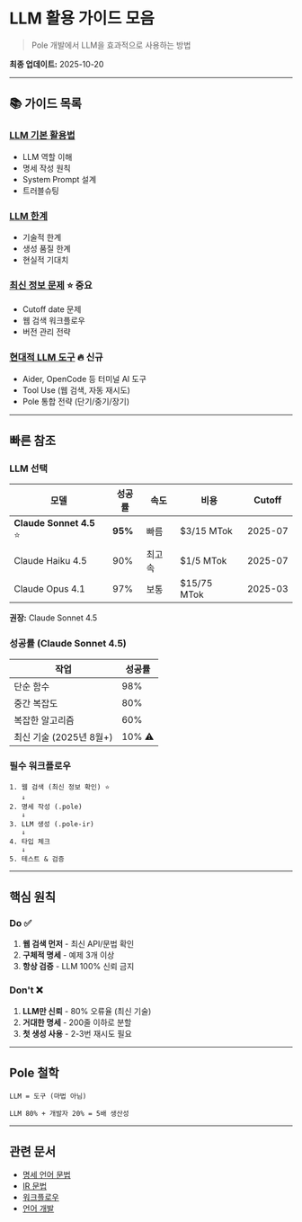 # LLM 활용 가이드 모음

> Pole 개발에서 LLM을 효과적으로 사용하는 방법

**최종 업데이트:** 2025-10-20

---

## 📚 가이드 목록

### [LLM 기본 활용법](USAGE.md)
- LLM 역할 이해
- 명세 작성 원칙
- System Prompt 설계
- 트러블슈팅

### [LLM 한계](LIMITATIONS.md)
- 기술적 한계
- 생성 품질 한계
- 현실적 기대치

### [최신 정보 문제](LATEST_INFO.md) ⭐ 중요
- Cutoff date 문제
- 웹 검색 워크플로우
- 버전 관리 전략

### [현대적 LLM 도구](MODERN_TOOLS.md) 🔥 신규
- Aider, OpenCode 등 터미널 AI 도구
- Tool Use (웹 검색, 자동 재시도)
- Pole 통합 전략 (단기/중기/장기)

---

## 빠른 참조

### LLM 선택

| 모델 | 성공률 | 속도 | 비용 | Cutoff |
|------|--------|------|------|--------|
| **Claude Sonnet 4.5** ⭐ | **95%** | 빠름 | $3/15 MTok | 2025-07 |
| Claude Haiku 4.5 | 90% | 최고속 | $1/5 MTok | 2025-07 |
| Claude Opus 4.1 | 97% | 보통 | $15/75 MTok | 2025-03 |

**권장:** Claude Sonnet 4.5

### 성공률 (Claude Sonnet 4.5)

| 작업 | 성공률 |
|------|--------|
| 단순 함수 | 98% |
| 중간 복잡도 | 80% |
| 복잡한 알고리즘 | 60% |
| 최신 기술 (2025년 8월+) | 10% ⚠️ |

### 필수 워크플로우

```
1. 웹 검색 (최신 정보 확인) ⭐
   ↓
2. 명세 작성 (.pole)
   ↓
3. LLM 생성 (.pole-ir)
   ↓
4. 타입 체크
   ↓
5. 테스트 & 검증
```

---

## 핵심 원칙

### Do ✅
1. **웹 검색 먼저** - 최신 API/문법 확인
2. **구체적 명세** - 예제 3개 이상
3. **항상 검증** - LLM 100% 신뢰 금지

### Don't ❌
1. **LLM만 신뢰** - 80% 오류율 (최신 기술)
2. **거대한 명세** - 200줄 이하로 분할
3. **첫 생성 사용** - 2-3번 재시도 필요

---

## Pole 철학

```
LLM = 도구 (마법 아님)

LLM 80% + 개발자 20% = 5배 생산성
```

---

## 관련 문서

- [명세 언어 문법](../../../specs/syntax-v0.md)
- [IR 문법](../../../specs/ir-syntax.md)
- [워크플로우](../../../specs/workflow.md)
- [언어 개발](../LANGUAGE_DEV.md)
